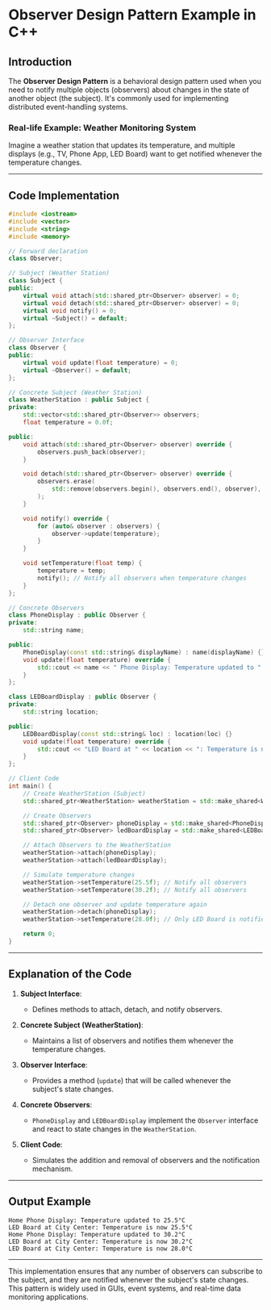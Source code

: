 # Observer Design Pattern Example in C++

## Introduction
The **Observer Design Pattern** is a behavioral design pattern used when you need to notify multiple objects (observers) about changes in the state of another object (the subject). It's commonly used for implementing distributed event-handling systems.

### Real-life Example: **Weather Monitoring System**
Imagine a weather station that updates its temperature, and multiple displays (e.g., TV, Phone App, LED Board) want to get notified whenever the temperature changes.

---

## **Code Implementation**

```cpp
#include <iostream>
#include <vector>
#include <string>
#include <memory>

// Forward declaration
class Observer;

// Subject (Weather Station)
class Subject {
public:
    virtual void attach(std::shared_ptr<Observer> observer) = 0;
    virtual void detach(std::shared_ptr<Observer> observer) = 0;
    virtual void notify() = 0;
    virtual ~Subject() = default;
};

// Observer Interface
class Observer {
public:
    virtual void update(float temperature) = 0;
    virtual ~Observer() = default;
};

// Concrete Subject (Weather Station)
class WeatherStation : public Subject {
private:
    std::vector<std::shared_ptr<Observer>> observers;
    float temperature = 0.0f;

public:
    void attach(std::shared_ptr<Observer> observer) override {
        observers.push_back(observer);
    }

    void detach(std::shared_ptr<Observer> observer) override {
        observers.erase(
            std::remove(observers.begin(), observers.end(), observer), observers.end()
        );
    }

    void notify() override {
        for (auto& observer : observers) {
            observer->update(temperature);
        }
    }

    void setTemperature(float temp) {
        temperature = temp;
        notify(); // Notify all observers when temperature changes
    }
};

// Concrete Observers
class PhoneDisplay : public Observer {
private:
    std::string name;

public:
    PhoneDisplay(const std::string& displayName) : name(displayName) {}
    void update(float temperature) override {
        std::cout << name << " Phone Display: Temperature updated to " << temperature << "°C\n";
    }
};

class LEDBoardDisplay : public Observer {
private:
    std::string location;

public:
    LEDBoardDisplay(const std::string& loc) : location(loc) {}
    void update(float temperature) override {
        std::cout << "LED Board at " << location << ": Temperature is now " << temperature << "°C\n";
    }
};

// Client Code
int main() {
    // Create WeatherStation (Subject)
    std::shared_ptr<WeatherStation> weatherStation = std::make_shared<WeatherStation>();

    // Create Observers
    std::shared_ptr<Observer> phoneDisplay = std::make_shared<PhoneDisplay>("Home");
    std::shared_ptr<Observer> ledBoardDisplay = std::make_shared<LEDBoardDisplay>("City Center");

    // Attach Observers to the WeatherStation
    weatherStation->attach(phoneDisplay);
    weatherStation->attach(ledBoardDisplay);

    // Simulate temperature changes
    weatherStation->setTemperature(25.5f); // Notify all observers
    weatherStation->setTemperature(30.2f); // Notify all observers

    // Detach one observer and update temperature again
    weatherStation->detach(phoneDisplay);
    weatherStation->setTemperature(28.0f); // Only LED Board is notified

    return 0;
}
```

---

## **Explanation of the Code**

1. **Subject Interface**:
   - Defines methods to attach, detach, and notify observers.

2. **Concrete Subject (WeatherStation)**:
   - Maintains a list of observers and notifies them whenever the temperature changes.

3. **Observer Interface**:
   - Provides a method (`update`) that will be called whenever the subject's state changes.

4. **Concrete Observers**:
   - `PhoneDisplay` and `LEDBoardDisplay` implement the `Observer` interface and react to state changes in the `WeatherStation`.

5. **Client Code**:
   - Simulates the addition and removal of observers and the notification mechanism.

---

## **Output Example**
```
Home Phone Display: Temperature updated to 25.5°C
LED Board at City Center: Temperature is now 25.5°C
Home Phone Display: Temperature updated to 30.2°C
LED Board at City Center: Temperature is now 30.2°C
LED Board at City Center: Temperature is now 28.0°C
```

---

This implementation ensures that any number of observers can subscribe to the subject, and they are notified whenever the subject's state changes. This pattern is widely used in GUIs, event systems, and real-time data monitoring applications.
